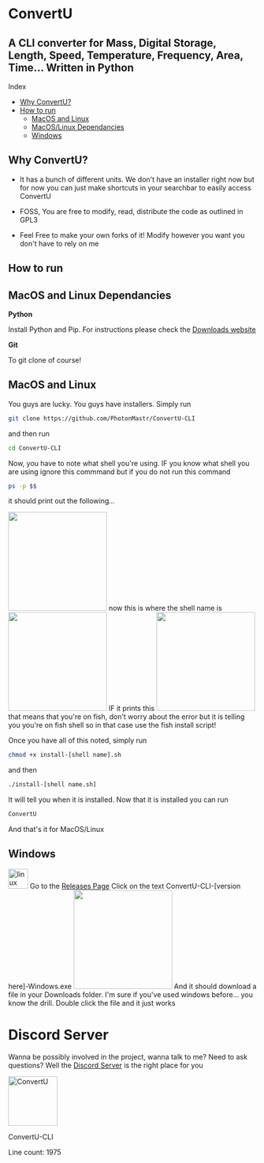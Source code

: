 # ConvertU
A CLI converter for Mass, Digital Storage, Length, Speed, Temperature, Frequency, Area, Time... Written in Python
-------------------------------------------------------------------------------------------------------------------

Index 

* [Why ConvertU?](#why-convertu)
* [How to run](#how-to-run) 
   * [MacOS and Linux](#macos-and-linux)
   * [MacOS/Linux Dependancies](#macos-and-linux-dependancies)
   * [Windows](#windows)






















## Why ConvertU?

- It has a bunch of different units. We don't have an installer right now but for now you can just make shortcuts in your searchbar to easily access ConvertU

- FOSS, You are free to modify, read, distribute the code as outlined in GPL3

- Feel Free to make your own forks of it! Modify however you want you don't have to rely on me




## How to run



## MacOS and Linux Dependancies

**Python**

Install Python and Pip. For instructions please check the <a href="https://python.org/downloads/">Downloads website</a>

**Git**

To git clone of course! 


## MacOS and Linux
<p>You guys are lucky. You guys have installers. Simply run

```sh
git clone https://github.com/PhotonMastr/ConvertU-CLI
```

and then run

```sh
cd ConvertU-CLI
```

Now, you have to note what shell you're using. IF you know what shell you are using ignore this commmand but if you do not run this command

```sh
ps -p $$
``` 
it should print out the following...

<img src="https://cdn.discordapp.com/attachments/655147160190320651/1012858210652266597/unknown.png" width="200"/>
now this is where the shell name is 
<img src="https://cdn.discordapp.com/attachments/655147160190320651/1012858388604010626/unknown.png" width="200"/>
IF it prints this 
<img src="https://cdn.discordapp.com/attachments/655147160190320651/1013234044441460736/unknown.png" width="200"/>
that means that you're on fish, don't worry about the error but it is telling you you're on fish shell so in that case use the fish install script!

Once you have all of this noted, simply run 

```sh
chmod +x install-[shell name].sh
```

and then

```sh
./install-[shell name.sh]
```

It will tell you when it is installed. Now that it is installed you can run 

```sh
ConvertU
```

And that's it for MacOS/Linux

 
## Windows 
<img src="https://upload.wikimedia.org/wikipedia/commons/thumb/c/c7/Windows_logo_-_2012.png/800px-Windows_logo_-_2012.png" alt="linux" width="40" height="40"/>
Go to the <a href="https://github.com/PhotonMastr/ConvertU-CLI/releases">Releases Page</a>
Click on the text ConvertU-CLI-[version here]-Windows.exe
<img src="https://cdn.discordapp.com/attachments/655147160190320651/1008406894320304178/Screen_Shot_2022-08-14_at_12.08.16_PM.png" width="200"/>
And it should download a file in your Downloads folder. I'm sure if you've used windows before... you know the drill. Double click the file and it just works



<h1> Discord Server </h1>
<p>Wanna be possibly involved in the project, wanna talk to me? Need to ask questions? Well the <a href="https://discord.gg/dKbJVwRfpE">Discord Server</a> is the right place for you</p>

<img src="https://cdn.discordapp.com/attachments/655147160190320651/1000954703653380117/Logo.png" alt="ConvertU" width="100" height="100"/>
<p>ConvertU-CLI</p>
<p>Line count: 1975
